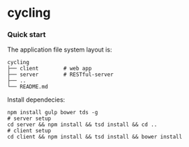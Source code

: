 # cycling

### Quick start

The application file system layout is:
```
cycling
├── client        # web app
├── server        # RESTful-server
├── ..
└── README.md
```

Install dependecies:
```shell
npm install gulp bower tds -g
# server setup
cd server && npm install && tsd install && cd ..
# client setup
cd client && npm install && tsd install && bower install
```
